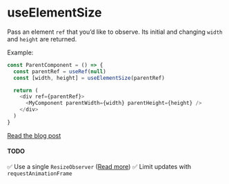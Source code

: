 # useElementSize

Pass an element `ref` that you’d like to observe. Its initial and changing `width` and `height` are returned.

Example:

```js
const ParentComponent = () => {
  const parentRef = useRef(null)
  const [width, height] = useElementSize(parentRef)

  return (
    <div ref={parentRef}>
      <MyComponent parentWidth={width} parentHeight={height} />
    </div>
  )
}
```

[Read the blog post](https://blog.nathanfitzsimmons.com/2021/05/05/window-pains-using-element-queries-in-your-react-app/)

#### TODO
✅ Use a single `ResizeObserver` ([Read more](https://groups.google.com/a/chromium.org/g/blink-dev/c/z6ienONUb5A/m/F5-VcUZtBAAJ))
✅ Limit updates with `requestAnimationFrame`
